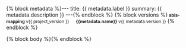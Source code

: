 {% block metadata %}---
title: {{ metadata.label }}
summary: {{ metadata.description }}
---{% endblock %}
{% block versions %}<small>
**abis-mapping** v{{ project_version }} &emsp; **{{metadata.name}}** v{{ metadata.version }}
</small>{% endblock %}

{% block body %}{% endblock %}
